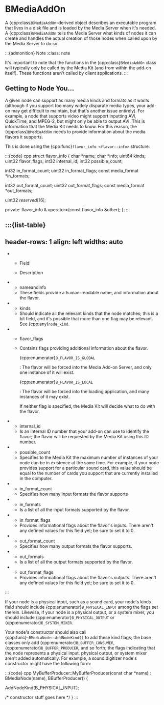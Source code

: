 # BMediaAddOn

A {cpp:class}`BMediaAddOn`-derived object describes an executable program
that lives in a disk file and is loaded by the Media Server when it's
needed. A {cpp:class}`BMediaAddOn` tells the Media Server what kinds of
nodes it can create and handles the actual creation of those nodes when
called upon by the Media Server to do so.

:::{admonition} Note
:class: note






It's important to note that the functions in the {cpp:class}`BMediaAddOn`
class will typically only be called by the Media Kit (and from within the
add-on itself). These functions aren't called by client applications.
:::

## Getting to Node You…

A given node can support as many media kinds and formats as it wants
(although if you support too many widely disparate media types, your add-on
may get difficult to maintain, but that's another issue entirely). For
example, a node that supports video might support inputting AVI, QuickTime,
and MPEG-2, but might only be able to output AVI. This is information that
the Media Kit needs to know. For this reason, the {cpp:class}`BMediaAddOn`
needs to provide information about the media flavors it supports.

This is done using the {cpp:func}`flavor_info <flavor::info>` structure:

:::{code} cpp
struct flavor_info {
   char *name;
   char *info;
   uint64 kinds;
   uint32 flavor_flags;
   int32 internal_id;
   int32 possible_count;

   int32 in_format_count;
   uint32 in_format_flags;
   const media_format *in_formats;

   int32 out_format_count;
   uint32 out_format_flags;
   const media_format *out_formats;

   uint32 _reserved_[16];

private:
   flavor_info & operator=(const flavor_info &other);
};
:::

:::{list-table}
---
header-rows: 1
align: left
widths: auto
---
-
	- Field

	- Description

-
	- nameandinfo
	- These fields provide a human-readable name, and information about the
		flavor.
-
	- kinds
	- Should indicate all the relevant kinds that the node matches; this is a bit
		field, and it's possible that more than one flag may be relevant. See
		{cpp:any}`node_kind`.
-
	- flavor_flags
	- Contains flags providing additional information about the flavor.

		{cpp:enumerator}`B_FLAVOR_IS_GLOBAL`

		: The flavor will be forced into the Media Add-on Server, and only one
		instance of it will exist.

		{cpp:enumerator}`B_FLAVOR_IS_LOCAL`

		: The flavor will be forced into the loading application, and many instances
		of it may exist.

		If neither flag is specified, the Media Kit will decide what to do with the
		flavor.
-
	- internal_id
	- Is an internal ID number that your add-on can use to identify the flavor;
		the flavor will be requested by the Media Kit using this ID number.
-
	- possible_count
	- Specifies to the Media Kit the maximum number of instances of your node can
		be in existence at the same time. For example, if your node provides
		support for a particular sound card, this value should be equal to the
		number of cards you support that are currently installed in the computer.
-
	- in_format_count
	- Specifies how many input formats the flavor supports
-
	- in_formats
	- Is a list of all the input formats supported by the flavor.
-
	- in_format_flags
	- Provides informational flags about the flavor's inputs. There aren't any
		defined values for this field yet; be sure to set it to 0.
-
	- out_format_count
	- Specifies how many output formats the flavor supports.
-
	- out_formats
	- Is a list of all the output formats supported by the flavor.
-
	- out_format_flags
	- Provides informational flags about the flavor's outputs. There aren't any
		defined values for this field yet; be sure to set it to 0.

:::

If your node is a physical input, such as a sound card, your node's kinds
field should include {cpp:enumerator}`B_PHYSICAL_INPUT` among the flags set
therein. Likewise, if your node is a physical output, or a system mixer,
you should include {cpp:enumerator}`B_PHYSICAL_OUTPUT` or
{cpp:enumerator}`B_SYSTEM_MIXER`.

Your node's constructor should also call
{cpp:func}`~BMediaNode::AddNodeKind()` to add these kind flags; the base
classes only add {cpp:enumerator}`B_BUFFER_CONSUMER`,
{cpp:enumerator}`B_BUFFER_PRODUCER`, and so forth; the flags indicating
that the node represents a physical input, physical output, or system mixer
aren't added automatically. For example, a sound digitizer node's
constructor might have the following form:

:::{code} cpp
MyBufferProducer::MyBufferProducer(const char *name) :
         BMediaNode(name),
         BBufferProducer() {

   AddNodeKind(B_PHYSICAL_INPUT);

   /* constructor stuff goes here */
}
:::
